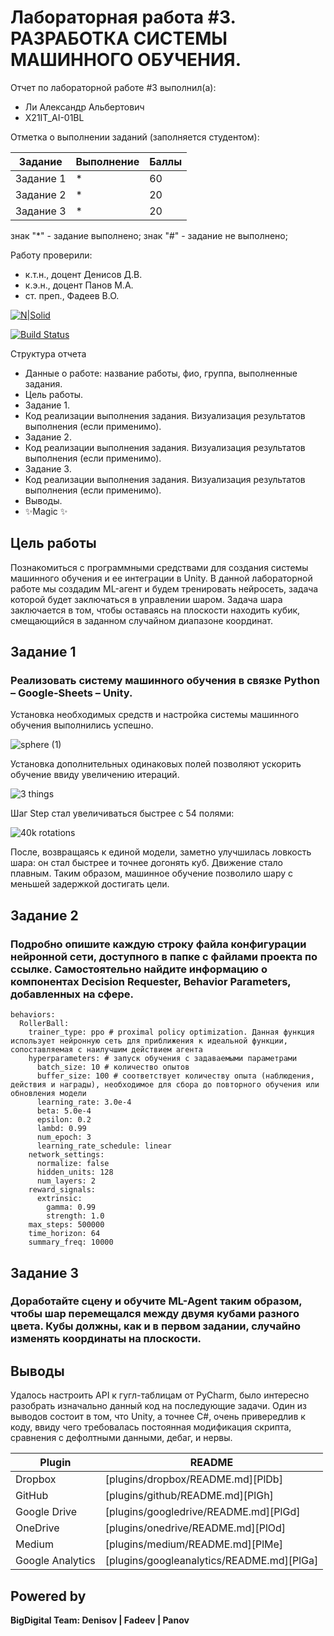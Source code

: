 # Лабораторная работа #3. РАЗРАБОТКА СИСТЕМЫ МАШИННОГО ОБУЧЕНИЯ.
Отчет по лабораторной работе #3 выполнил(а):
- Ли Александр Альбертович
- Х21IT_AI-01BL

Отметка о выполнении заданий (заполняется студентом):

| Задание | Выполнение | Баллы |
| ------ | ------ | ------ |
| Задание 1 | * | 60 |
| Задание 2 | * | 20 |
| Задание 3 | * | 20 |

знак "*" - задание выполнено; знак "#" - задание не выполнено;

Работу проверили:
- к.т.н., доцент Денисов Д.В.
- к.э.н., доцент Панов М.А.
- ст. преп., Фадеев В.О.

[![N|Solid](https://cldup.com/dTxpPi9lDf.thumb.png)](https://nodesource.com/products/nsolid)

[![Build Status](https://travis-ci.org/joemccann/dillinger.svg?branch=master)](https://travis-ci.org/joemccann/dillinger)

Структура отчета

- Данные о работе: название работы, фио, группа, выполненные задания.
- Цель работы.
- Задание 1.
- Код реализации выполнения задания. Визуализация результатов выполнения (если применимо).
- Задание 2.
- Код реализации выполнения задания. Визуализация результатов выполнения (если применимо).
- Задание 3.
- Код реализации выполнения задания. Визуализация результатов выполнения (если применимо).
- Выводы.
- ✨Magic ✨


## Цель работы
Познакомиться с программными средствами для создания системы машинного обучения и ее интеграции в Unity. В данной лабораторной работе мы создадим ML-агент и будем тренировать
нейросеть, задача которой будет заключаться в управлении шаром. Задача шара заключается в том, чтобы оставаясь на плоскости находить кубик, смещающийся в заданном случайном диапазоне координат.

## Задание 1
### Реализовать систему машинного обучения в связке Python – Google-Sheets – Unity.

Установка необходимых средств и настройка системы машинного обучения выполнились успешно.

![sphere (1)](https://user-images.githubusercontent.com/78469125/195573894-7acb9afa-5400-48a2-9e03-5685da1e5e6b.gif)

Установка дополнительных одинаковых полей позволяют ускорить обучение ввиду увеличению итераций.

![3 things](https://user-images.githubusercontent.com/78469125/195575458-60b692ac-a1a4-4709-bb2f-a5ae36713b9a.PNG)

Шаг Step стал увеличиваться быстрее с 54 полями:

![40k rotations](https://user-images.githubusercontent.com/78469125/195575645-f3f278f9-2d1e-437d-b29e-d23bc85aed8c.PNG)

После, возвращаясь к единой модели, заметно улучшилась ловкость шара: он стал быстрее и точнее догонять куб. Движение стало плавным. Таким образом, машинное обучение позволило шару с меньшей задержкой достигать цели.



## Задание 2

### Подробно опишите каждую строку файла конфигурации нейронной сети, доступного в папке с файлами проекта по ссылке. Самостоятельно найдите информацию о компонентах Decision Requester, Behavior Parameters, добавленных на сфере.

```
behaviors:
  RollerBall:
    trainer_type: ppo # proximal policy optimization. Данная функция использует нейронную сеть для приближения к идеальной функции, сопоставляемая с наилучшим действием агента
    hyperparameters: # запуск обучения с задаваемыми параметрами
      batch_size: 10 # количество опытов
      buffer_size: 100 # соответствует количеству опыта (наблюдения, действия и награды), необходимое для сбора до повторного обучения или обновления модели
      learning_rate: 3.0e-4
      beta: 5.0e-4
      epsilon: 0.2
      lambd: 0.99
      num_epoch: 3
      learning_rate_schedule: linear
    network_settings:
      normalize: false
      hidden_units: 128
      num_layers: 2
    reward_signals:
      extrinsic:
        gamma: 0.99
        strength: 1.0
    max_steps: 500000
    time_horizon: 64
    summary_freq: 10000
```

## Задание 3
### Доработайте сцену и обучите ML-Agent таким образом, чтобы шар перемещался между двумя кубами разного цвета. Кубы должны, как и в первом задании, случайно изменять координаты на плоскости.



## Выводы

Удалось настроить API к гугл-таблицам от PyCharm, было интересно разобрать изначально данный код на последующие задачи. Один из выводов состоит в том, что Unity, а точнее С#, очень привередлив к коду, ввиду чего требовалась постоянная модификация скрипта, сравнения с дефолтными данными, дебаг, и нервы.


| Plugin | README |
| ------ | ------ |
| Dropbox | [plugins/dropbox/README.md][PlDb] |
| GitHub | [plugins/github/README.md][PlGh] |
| Google Drive | [plugins/googledrive/README.md][PlGd] |
| OneDrive | [plugins/onedrive/README.md][PlOd] |
| Medium | [plugins/medium/README.md][PlMe] |
| Google Analytics | [plugins/googleanalytics/README.md][PlGa] |

## Powered by

**BigDigital Team: Denisov | Fadeev | Panov**
